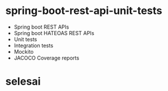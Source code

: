 # spring-boot-rest-api-unit-tests

- Spring boot REST APIs
- Spring boot HATEOAS REST APIs
- Unit tests
- Integration tests
- Mockito
- JACOCO Coverage reports

# selesai
